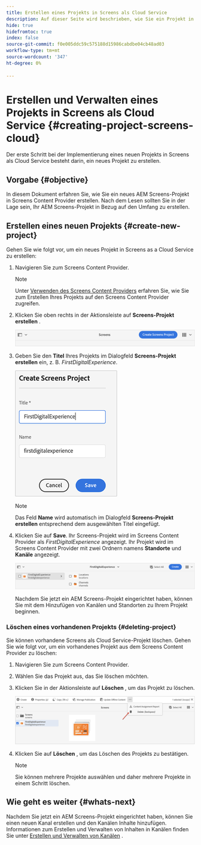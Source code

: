 ```yaml
---
title: Erstellen eines Projekts in Screens als Cloud Service
description: Auf dieser Seite wird beschrieben, wie Sie ein Projekt in Screens as a Cloud Service erstellen.
hide: true
hidefromtoc: true
index: false
source-git-commit: f0e005ddc59c575188d15986cabdbe04cb48ad03
workflow-type: tm+mt
source-wordcount: '347'
ht-degree: 0%

---
```



# Erstellen und Verwalten eines Projekts in Screens als Cloud Service {#creating-project-screens-cloud}

Der erste Schritt bei der Implementierung eines neuen Projekts in Screens als Cloud Service besteht darin, ein neues Projekt zu erstellen.

## Vorgabe {#objective}

In diesem Dokument erfahren Sie, wie Sie ein neues AEM Screens-Projekt in Screens Content Provider erstellen. Nach dem Lesen sollten Sie in der Lage sein, Ihr AEM Screens-Projekt in Bezug auf den Umfang zu erstellen.

## Erstellen eines neuen Projekts {#create-new-project}

Gehen Sie wie folgt vor, um ein neues Projekt in Screens as a Cloud Service zu erstellen:

1. Navigieren Sie zum Screens Content Provider.

   >[!NOTE]
   >Unter [Verwenden des Screens Content Providers](/help/screens-cloud/setting-up-project/using-screens-content-provider.md) erfahren Sie, wie Sie zum Erstellen Ihres Projekts auf den Screens Content Provider zugreifen.

1. Klicken Sie oben rechts in der Aktionsleiste auf **Screens-Projekt erstellen** .

   ![](/help/screens-cloud/assets/create-content/create-screens-project1.png)

1. Geben Sie den **Titel** Ihres Projekts im Dialogfeld **Screens-Projekt erstellen** ein, z. B. *FirstDigitalExperience*.

   ![](/help/screens-cloud/assets/create-content/create-screens-project2.png)

   >[!NOTE]
   >Das Feld **Name** wird automatisch im Dialogfeld **Screens-Projekt erstellen** entsprechend dem ausgewählten Titel eingefügt.

1. Klicken Sie auf **Save**. Ihr Screens-Projekt wird im Screens Content Provider als *FirstDigitalExperience* angezeigt. Ihr Projekt wird im Screens Content Provider mit zwei Ordnern namens **Standorte** und **Kanäle** angezeigt.

   ![](/help/screens-cloud/assets/create-content/create-screens-project3.png)

   Nachdem Sie jetzt ein AEM Screens-Projekt eingerichtet haben, können Sie mit dem Hinzufügen von Kanälen und Standorten zu Ihrem Projekt beginnen.

### Löschen eines vorhandenen Projekts {#deleting-project}

Sie können vorhandene Screens als Cloud Service-Projekt löschen.
Gehen Sie wie folgt vor, um ein vorhandenes Projekt aus dem Screens Content Provider zu löschen:

1. Navigieren Sie zum Screens Content Provider.
1. Wählen Sie das Projekt aus, das Sie löschen möchten.
1. Klicken Sie in der Aktionsleiste auf **Löschen** , um das Projekt zu löschen.

   ![](/help/screens-cloud/assets/create-content/create-project5.png)

1. Klicken Sie auf **Löschen** , um das Löschen des Projekts zu bestätigen.

   >[!NOTE]
   >Sie können mehrere Projekte auswählen und daher mehrere Projekte in einem Schritt löschen.

## Wie geht es weiter {#whats-next}

Nachdem Sie jetzt ein AEM Screens-Projekt eingerichtet haben, können Sie einen neuen Kanal erstellen und den Kanälen Inhalte hinzufügen. Informationen zum Erstellen und Verwalten von Inhalten in Kanälen finden Sie unter [Erstellen und Verwalten von Kanälen](/help/screens-cloud/creating-content/creating-channels-screens-cloud.md) .